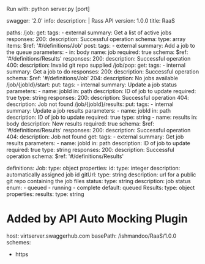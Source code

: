 Run with:
python server.py [port]

swagger: '2.0'
info:
  description: |
    Rass API
  version: 1.0.0
  title: RaaS

paths:
  /job:
    get:
      tags:
      - external
      summary: Get a list of active jobs
      responses:
        200:
          description: Successful operation
          schema:
            type: array
            items:
              $ref: '#/definitions/Job'
    post:
      tags:
      - external
      summary: Add a job to the queue
      parameters:
      - in: body
        name: job
        required: true
        schema:
          $ref: '#/definitions/Results'
      responses:
        200:
          description: Successful operation
        400:
          description: Invalid git repo supplied
  /job/pop:
    get:
      tags:
      - internal
      summary: Get a job to do
      responses:
        200:
          description: Successful operation
          schema:
            $ref: '#/definitions/Job'
        204:
          description: No jobs available
  /job/{jobId}/start:
    put:
      tags:
      - internal
      summary: Update a job status
      parameters:
      - name: jobId
        in: path
        description: ID of job to update
        required: true
        type: string
      responses:
        200:
          description: Successful operation
        404:
          description: Job not found
  /job/{jobId}/results:
    put:
      tags:
      - internal
      summary: Update a job results
      parameters:
      - name: jobId
        in: path
        description: ID of job to update
        required: true
        type: string
      - name: results
        in: body
        description: New results
        required: true
        schema:
          $ref: '#/definitions/Results'
      responses:
        200:
          description: Successful operation
        404:
          description: Job not found
    get:
      tags:
      - external
      summary: Get job results
      parameters:
      - name: jobId
        in: path
        description: ID of job to update
        required: true
        type: string
      responses:
        200:
          description: Successful operation
          schema:
            $ref: '#/definitions/Results'

definitions:
  Job:
    type: object
    properties:
      id:
        type: integer
        description: automatically assigned job id
      gitUrl:
        type: string
        description: url for a public git repo containing the job files
      status:
        type: string
        description: job status
        enum:
        - queued
        - running
        - complete
        default: queued
  Results:
    type: object
    properties:
      results:
        type: string
      
# Added by API Auto Mocking Plugin
host: virtserver.swaggerhub.com
basePath: /ishmandoo/RaaS/1.0.0
schemes:
 - https
